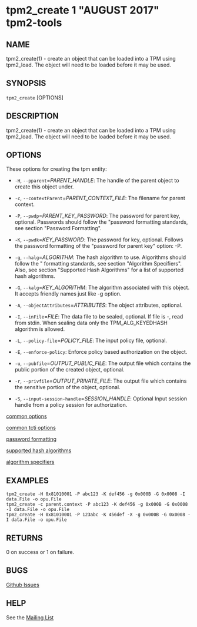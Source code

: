 tpm2_create 1 "AUGUST 2017" tpm2-tools
==================================================

NAME
----

tpm2_create(1) - create an object that can be loaded into a TPM using tpm2_load.
The object will need to be loaded before it may be used.

SYNOPSIS
--------

`tpm2_create` [OPTIONS]

DESCRIPTION
-----------

tpm2_create(1) - create an object that can be loaded into a TPM using tpm2_load.
The object will need to be loaded before it may be used.

OPTIONS
-------

These options for creating the tpm entity:

  * `-H`, `--pparent`=_PARENT\_HANDLE_:
    The handle of the parent object to create this object under.

  * `-c`, `--contextParent`=_PARENT\_CONTEXT\_FILE_:
    The filename for parent context.

  * `-P`, `--pwdp`=_PARENT\_KEY\_PASSWORD_:
    The password for parent key, optional. Passwords should follow the
    "password formatting standards, see section "Password Formatting".

  * `-K`, `--pwdk`=_KEY\_PASSWORD_:
    The password for key, optional. Follows the password formatting of the
    "password for parent key" option: -P.

  * `-g`, `--halg`=_ALGORITHM_:
    The hash algorithm to use. Algorithms should follow the
    " formatting standards, see section "Algorithm Specifiers".
    Also, see section "Supported Hash Algorithms" for a list of supported
    hash algorithms.

  * `-G`, `--kalg`=_KEY\_ALGORITHM_:
    The algorithm associated with this object. It accepts friendly names just
    like -g option.

  * `-A`, `--objectAttributes`=_ATTRIBUTES_:
    The object attributes, optional.

  * `-I`, `--inFile`=_FILE_:
    The data file to be sealed, optional. If file is -, read from stdin.
    When sealing data only the TPM_ALG_KEYEDHASH algorithm is allowed.

  * `-L`, `--policy-file`=_POLICY\_FILE_:
    The input policy file, optional.

  * `-E`, `--enforce-policy`:
    Enforce policy based authorization on the object.

  * `-u`, `--pubfile`=_OUTPUT\_PUBLIC\_FILE_:
    The output file which contains the public portion of the created object, optional.

  * `-r`, `--privfile`=_OUTPUT\_PRIVATE\_FILE_:
    The output file which contains the sensitive portion of the object, optional.

* `-S`, `--input-session-handle`=_SESSION\_HANDLE_:
    Optional Input session handle from a policy session for authorization.

[common options](common/options.md)

[common tcti options](common/tcti.md)

[password formatting](common/password.md)

[supported hash algorithms](common/hash.md)

[algorithm specifiers](common/alg.md)

EXAMPLES
--------

```
tpm2_create -H 0x81010001 -P abc123 -K def456 -g 0x000B -G 0x0008 -I data.File -o opu.File
tpm2_create -c parent.context -P abc123 -K def456 -g 0x000B -G 0x0008 -I data.File -o opu.File
tpm2_create -H 0x81010001 -P 123abc -K 456def -X -g 0x000B -G 0x0008 -I data.File -o opu.File
```

RETURNS
-------
0 on success or 1 on failure.

BUGS
----
[Github Issues](https://github.com/01org/tpm2-tools/issues)

HELP
----
See the [Mailing List](https://lists.01.org/mailman/listinfo/tpm2)

